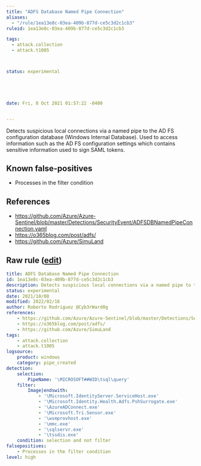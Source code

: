```yaml
---
title: "ADFS Database Named Pipe Connection"
aliases:
  - "/rule/1ea13e8c-03ea-409b-877d-ce5c3d2c1cb3"
ruleid: 1ea13e8c-03ea-409b-877d-ce5c3d2c1cb3

tags:
  - attack.collection
  - attack.t1005



status: experimental





date: Fri, 8 Oct 2021 01:57:22 -0400


---
```


Detects suspicious local connections via a named pipe to the AD FS configuration database (Windows Internal Database). Used to access information such as the AD FS configuration settings which contains sensitive information used to sign SAML tokens.

<!--more-->


## Known false-positives

* Processes in the filter condition



## References

* https://github.com/Azure/Azure-Sentinel/blob/master/Detections/SecurityEvent/ADFSDBNamedPipeConnection.yaml
* https://o365blog.com/post/adfs/
* https://github.com/Azure/SimuLand


## Raw rule ([edit](https://github.com/SigmaHQ/sigma/edit/master/rules/windows/pipe_created/pipe_created_susp_adfs_namedpipe_connection.yml))
```yaml
title: ADFS Database Named Pipe Connection
id: 1ea13e8c-03ea-409b-877d-ce5c3d2c1cb3
description: Detects suspicious local connections via a named pipe to the AD FS configuration database (Windows Internal Database). Used to access information such as the AD FS configuration settings which contains sensitive information used to sign SAML tokens.
status: experimental
date: 2021/10/08
modified: 2022/02/16
author: Roberto Rodriguez @Cyb3rWard0g
references:
    - https://github.com/Azure/Azure-Sentinel/blob/master/Detections/SecurityEvent/ADFSDBNamedPipeConnection.yaml
    - https://o365blog.com/post/adfs/
    - https://github.com/Azure/SimuLand
tags:
    - attack.collection
    - attack.t1005
logsource:
    product: windows
    category: pipe_created
detection:
    selection:
        PipeName: '\MICROSOFT##WID\tsql\query'
    filter:
        Image|endswith:
            - '\Microsoft.IdentityServer.ServiceHost.exe'
            - '\Microsoft.Identity.Health.Adfs.PshSurrogate.exe'
            - '\AzureADConnect.exe'
            - '\Microsoft.Tri.Sensor.exe'
            - '\wsmprovhost.exe'
            - '\mmc.exe'
            - '\sqlservr.exe'
            - '\tssdis.exe'
    condition: selection and not filter
falsepositives:
    - Processes in the filter condition
level: high

```
